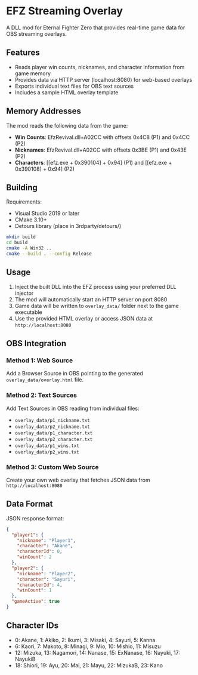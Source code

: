 # EFZ Streaming Overlay

A DLL mod for Eternal Fighter Zero that provides real-time game data for OBS streaming overlays.

## Features

- Reads player win counts, nicknames, and character information from game memory
- Provides data via HTTP server (localhost:8080) for web-based overlays
- Exports individual text files for OBS text sources
- Includes a sample HTML overlay template

## Memory Addresses

The mod reads the following data from the game:
- **Win Counts**: EfzRevival.dll+A02CC with offsets 0x4C8 (P1) and 0x4CC (P2)
- **Nicknames**: EfzRevival.dll+A02CC with offsets 0x3BE (P1) and 0x43E (P2) 
- **Characters**: [[efz.exe + 0x390104] + 0x94] (P1) and [[efz.exe + 0x390108] + 0x94] (P2)

## Building

Requirements:
- Visual Studio 2019 or later
- CMake 3.10+
- Detours library (place in 3rdparty/detours/)

```bash
mkdir build
cd build
cmake -A Win32 ..
cmake --build . --config Release
```

## Usage

1. Inject the built DLL into the EFZ process using your preferred DLL injector
2. The mod will automatically start an HTTP server on port 8080
3. Game data will be written to `overlay_data/` folder next to the game executable
4. Use the provided HTML overlay or access JSON data at `http://localhost:8080`

## OBS Integration

### Method 1: Web Source
Add a Browser Source in OBS pointing to the generated `overlay_data/overlay.html` file.

### Method 2: Text Sources
Add Text Sources in OBS reading from individual files:
- `overlay_data/p1_nickname.txt`
- `overlay_data/p2_nickname.txt`  
- `overlay_data/p1_character.txt`
- `overlay_data/p2_character.txt`
- `overlay_data/p1_wins.txt`
- `overlay_data/p2_wins.txt`

### Method 3: Custom Web Source
Create your own web overlay that fetches JSON data from `http://localhost:8080`

## Data Format

JSON response format:
```json
{
  "player1": {
    "nickname": "Player1",
    "character": "Akane", 
    "characterId": 0,
    "winCount": 2
  },
  "player2": {
    "nickname": "Player2",
    "character": "Sayuri",
    "characterId": 4, 
    "winCount": 1
  },
  "gameActive": true
}
```

## Character IDs

- 0: Akane, 1: Akiko, 2: Ikumi, 3: Misaki, 4: Sayuri, 5: Kanna
- 6: Kaori, 7: Makoto, 8: Minagi, 9: Mio, 10: Mishio, 11: Misuzu
- 12: Mizuka, 13: Nagamori, 14: Nanase, 15: ExNanase, 16: Nayuki, 17: NayukiB  
- 18: Shiori, 19: Ayu, 20: Mai, 21: Mayu, 22: MizukaB, 23: Kano
